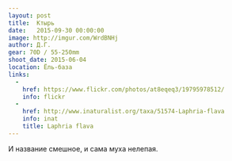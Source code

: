 ```yaml
---
layout: post
title:  Ктырь
date:   2015-09-30 00:00:00
image: http://imgur.com/WrdBNHj
author: Д.Г.
gear: 70D / 55-250mm
shoot_date: 2015-06-04
location: Ёль-база
links:
  -
    href: https://www.flickr.com/photos/at8eqeq3/19795978512/
    info: flickr
  -
    href: http://www.inaturalist.org/taxa/51574-Laphria-flava
    info: inat
    title: Laphria flava
---
```


И название смешное, и сама муха нелепая.
